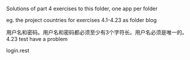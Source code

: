 Solutions of part 4 exercises to this folder, one app per folder


eg. the project countries for exercises 4.1-4.23 as folder blog

用户名和密码。用户名和密码都必须至少有3个字符长。用户名必须是唯一的。
4.23 test have a problem

login.rest
